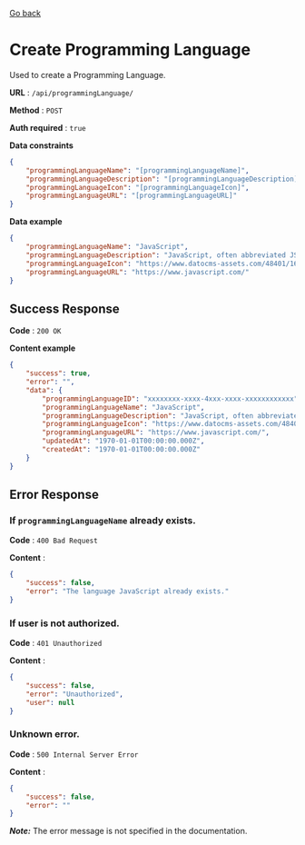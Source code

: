 [Go back](../README.md)

# Create Programming Language

Used to create a Programming Language.

**URL** : `/api/programmingLanguage/`

**Method** : `POST`

**Auth required** : `true`

**Data constraints**

```json
{
	"programmingLanguageName": "[programmingLanguageName]",
	"programmingLanguageDescription": "[programmingLanguageDescription]",
	"programmingLanguageIcon": "[programmingLanguageIcon]",
	"programmingLanguageURL": "[programmingLanguageURL]"
}
```

**Data example**

```json
{
	"programmingLanguageName": "JavaScript",
	"programmingLanguageDescription": "JavaScript, often abbreviated JS, is a programming language that is one of the core technologies of the World Wide Web, alongside HTML and CSS.",
	"programmingLanguageIcon": "https://www.datocms-assets.com/48401/1637694888-javascript-logo.svg",
	"programmingLanguageURL": "https://www.javascript.com/"
}
```

## Success Response

**Code** : `200 OK`

**Content example**

```json
{
	"success": true,
	"error": "",
	"data": {
		"programmingLanguageID": "xxxxxxxx-xxxx-4xxx-xxxx-xxxxxxxxxxxx",
		"programmingLanguageName": "JavaScript",
		"programmingLanguageDescription": "JavaScript, often abbreviated JS, is a programming language that is one of the core technologies of the World Wide Web, alongside HTML and CSS.",
		"programmingLanguageIcon": "https://www.datocms-assets.com/48401/1637694888-javascript-logo.svg",
		"programmingLanguageURL": "https://www.javascript.com/",
		"updatedAt": "1970-01-01T00:00:00.000Z",
		"createdAt": "1970-01-01T00:00:00.000Z"
	}
}
```

## Error Response

### If `programmingLanguageName` already exists.

**Code** : `400 Bad Request`

**Content** :

```json
{
	"success": false,
	"error": "The language JavaScript already exists."
}
```

### If user is not authorized.

**Code** : `401 Unauthorized`

**Content** :

```json
{
	"success": false,
	"error": "Unauthorized",
	"user": null
}
```

### Unknown error.

**Code** : `500 Internal Server Error`

**Content** :

```json
{
	"success": false,
	"error": ""
}
```

**_Note:_** The error message is not specified in the documentation.
